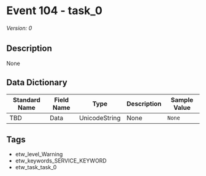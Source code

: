 # Event 104 - task_0
###### Version: 0

## Description
None

## Data Dictionary
|Standard Name|Field Name|Type|Description|Sample Value|
|---|---|---|---|---|
|TBD|Data|UnicodeString|None|`None`|

## Tags
* etw_level_Warning
* etw_keywords_SERVICE_KEYWORD
* etw_task_task_0